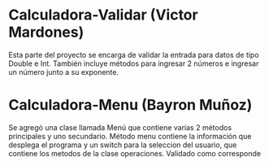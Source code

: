 # Calculadora-Validar (Victor Mardones)

Esta parte del proyecto se encarga de validar la entrada para datos de tipo Double e Int. También incluye métodos para ingresar 2 números e ingresar un número junto a su exponente.
# Calculadora-Menu (Bayron Muñoz)

Se agregó una clase llamada Menú que contiene varias 2 métodos principales y uno secundario.
Método menu contiene la información que desplega el programa y un switch para la seleccion del usuario, que contiene los metodos de la clase operaciones. Validado como corresponde

